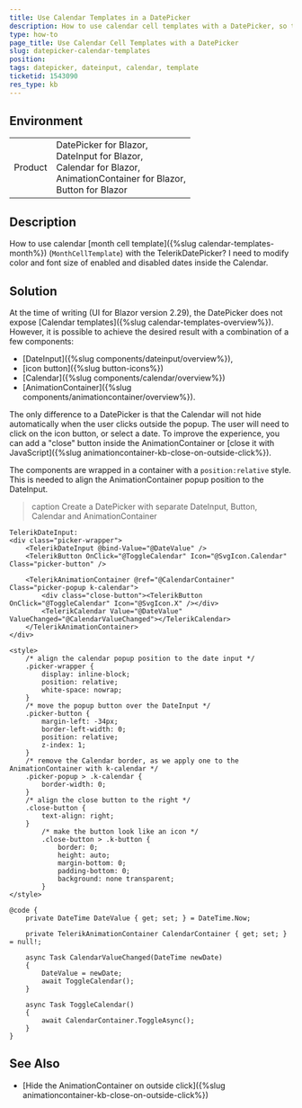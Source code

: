 ```yaml
---
title: Use Calendar Templates in a DatePicker
description: How to use calendar cell templates with a DatePicker, so that one can style dates 
type: how-to
page_title: Use Calendar Cell Templates with a DatePicker
slug: datepicker-calendar-templates
position: 
tags: datepicker, dateinput, calendar, template
ticketid: 1543090
res_type: kb
---
```


## Environment

<table>
    <tbody>
        <tr>
            <td>Product</td>
            <td>DatePicker for Blazor, <br />
                DateInput for Blazor, <br />
                Calendar for Blazor, <br />
                AnimationContainer for Blazor, <br />
                Button for Blazor
            </td>
        </tr>
    </tbody>
</table>

## Description

How to use calendar [month cell template]({%slug calendar-templates-month%}) (`MonthCellTemplate`) with the TelerikDatePicker? I need to modify color and font size of enabled and disabled dates inside the Calendar.

## Solution

At the time of writing (UI for Blazor version 2.29), the DatePicker does not expose [Calendar templates]({%slug calendar-templates-overview%}). However, it is possible to achieve the desired result with a combination of a few components:

* [DateInput]({%slug components/dateinput/overview%}),
* [icon button]({%slug button-icons%})
* [Calendar]({%slug components/calendar/overview%})
* [AnimationContainer]({%slug components/animationcontainer/overview%}).

The only difference to a DatePicker is that the Calendar will not hide automatically when the user clicks outside the popup. The user will need to click on the icon button, or select a date. To improve the experience, you can add a "close" button inside the AnimationContainer or [close it with JavaScript]({%slug animationcontainer-kb-close-on-outside-click%}).

The components are wrapped in a container with a `position:relative` style. This is needed to align the AnimationContainer popup position to the DateInput.

>caption Create a DatePicker with separate DateInput, Button, Calendar and AnimationContainer

````RAZOR
TelerikDateInput:
<div class="picker-wrapper">
    <TelerikDateInput @bind-Value="@DateValue" />
    <TelerikButton OnClick="@ToggleCalendar" Icon="@SvgIcon.Calendar" Class="picker-button" />

    <TelerikAnimationContainer @ref="@CalendarContainer" Class="picker-popup k-calendar">
        <div class="close-button"><TelerikButton OnClick="@ToggleCalendar" Icon="@SvgIcon.X" /></div>
        <TelerikCalendar Value="@DateValue" ValueChanged="@CalendarValueChanged"></TelerikCalendar>
    </TelerikAnimationContainer>
</div>

<style>
    /* align the calendar popup position to the date input */
    .picker-wrapper {
        display: inline-block;
        position: relative;
        white-space: nowrap;
    }
    /* move the popup button over the DateInput */
    .picker-button {
        margin-left: -34px;
        border-left-width: 0;
        position: relative;
        z-index: 1;
    }
    /* remove the Calendar border, as we apply one to the AnimationContainer with k-calendar */
    .picker-popup > .k-calendar {
        border-width: 0;
    }
    /* align the close button to the right */
    .close-button {
        text-align: right;
    }
        /* make the button look like an icon */
        .close-button > .k-button {
            border: 0;
            height: auto;
            margin-bottom: 0;
            padding-bottom: 0;
            background: none transparent;
        }
</style>

@code {
    private DateTime DateValue { get; set; } = DateTime.Now;

    private TelerikAnimationContainer CalendarContainer { get; set; } = null!;

    async Task CalendarValueChanged(DateTime newDate)
    {
        DateValue = newDate;
        await ToggleCalendar();
    }

    async Task ToggleCalendar()
    {
        await CalendarContainer.ToggleAsync();
    }
}
````

## See Also

* [Hide the AnimationContainer on outside click]({%slug animationcontainer-kb-close-on-outside-click%})
